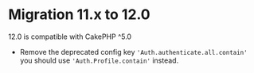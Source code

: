 Migration 11.x to 12.0
======================

12.0 is compatible with CakePHP ^5.0

- Remove the deprecated config key `'Auth.authenticate.all.contain'` you should use `'Auth.Profile.contain'` instead.
